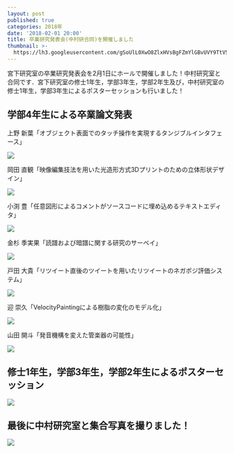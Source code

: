 ```yaml
---
layout: post
published: true
categories: 2018年
date: '2018-02-01 20:00'
title: 卒業研究発表会(中村研合同)を開催しました
thumbnail: >-
  https://lh3.googleusercontent.com/gSoUlL0XwO8ZlxHVsBgFZmYlGBvUVY9TtV5iaXVIXKxUWNo6GhJyq3nKfaFP90phWWlI0MjaQNEjxB0Fi9VAd7Bw26T8AQ3cvEH__6sULcza3Ho5ZbIpU6N7LLQ1hLzWU79IlDMWt870FZzTOeAV8gmribPJAiIPR9WFv8mpmm787ieKIP_u82_tZgsLY8XiXfZvq0kMk1s4pqdb7Tyi8_eG1q2IbVAYEN-QpKXbIv25y-4DdBm62ly2B-Eu7cjbwSkAArNpj6qFdIdgz0SJW2C0J1vcSFh5-7koSNVIrT65WbshRETpK3OqJ2jEZjZLfUbNcFlIP-q6p-tpVyWIuLUFKLkITWVBlV3VBl8NeH6ZDd0SEmEqHQ2zyZ1yN3fB8yZA6hrwkgukc-J2vt5ovURDMvyJk3gv2mJk0ihJL2aRGwITKtTh2y4OxmRYZWgOyLWKWU9LfVA04tui7_qchNcBrFi1epL9YLtioENaSwsXHEYyiNXKZZ-EmpYh_NgmwecNIuv6c6EZh4DBL7zK9pYacaSHzctHljgwfsO1o0ERN4CC75DAkXxG8J84UwP8cuO_y8bXPPI8R8qy9OZUsL6sQ8c3w7iUupBeK5CEPTJEiu7CKRUp4lpQgB_yOTVyjA43pnZtCDXMWX7JqDdb_DIgH8B5GkNhZw=w3324-h1868-no
---
```

宮下研究室の卒業研究発表会を2月1日にホールで開催しました！中村研究室と合同です．宮下研究室の修士1年生，学部3年生，学部2年生及び，中村研究室の修士1年生，学部3年生によるポスターセッションも行いました！

## 学部4年生による卒業論文発表

上野 新葉「オブジェクト表面でのタッチ操作を実現するタンジブルインタフェース」

![](https://lh3.googleusercontent.com/UxCOuzw2HQb0hLK43wmt9eLH2Z_HWASCc17aJ-WZoxwB46_cywyPmcRS0i4r2BkipJn5kHBACFuzDxGsb-n7k0eVpm06BI67xqJaKqAJz3PuGo41q1nDezueGBR0xBF7yYts_3twfZULcFgx_0l0qiaNNoZxKKzhQJod78CkgJPdlGz7hdCteNAlWiVdetdRN42y4W6leuNZfncpGNfYx-9C2zZSNWbPBgtcoCxHLoy6cUFQpLlw-SjXEQPNZnOhSDqqEMR-CooX5C6OL8_yqymr3b5QmT0R7VYllIjPHYqEfIls91dppyi94nP0f7pKvR_R3ptSu_ZdW4zv6PxfnCdumPNQBvfP8FryEYXA80H-xAuaAQ_rEsFk2qR8S00lkOhbdnaCtywldwiQI_EkufQ_ilDWwzWFAWZy9RFwNNQK-lk4yYWoiZ0-qBjEwN9yTVwI4YFpy0w5mDM3cqfZGww1b7GwqSBAZ6nGJefm5keLAyC-HDZmUwgZZUL-RGI4H6UCX5h6I8jf7vkyiJp1bnESXvb5SY6znULEwgBjbdPClE5_GV2z-6-Yvfp96zGCs9XtZ27iS-57HGfMooP5i7zI2wLPopUiGyGYxTKKbL3-BdtX64RpJGXNifwwr3XnBLHQDU1563GFIOMgeXhj_3EUQF3Neh1diA=w3324-h1868-no)

岡田 直観「映像編集技法を用いた光造形方式3Dプリントのための立体形状デザイン」

![](https://lh3.googleusercontent.com/WR3khycM-kZEbRkGLWj8J3fAJBJu_CssIbgivTYN4VGYVDTDzHA93mznTeS535a5yPIG7zjbAvIRxo6O2_MavftgtfLpqEeGdiQImN5_pbtKYk4gTOxAf3MC1VTl-Q3mE_Kc6mLxDzD7Pm1Y_WDX1mw2ybV6RlIIDyNRy09uh6k2gdGgjEK49YXzSdZWMVTbOPbMkmdT_ni10iddIa2e6Rvwkwxh4aAXlqisqAg_4qEZvV60WiQ3mWr86pvxBoKkbyrfZ851z58fgX2SMu7X615w4HW3GnPPgQk-hsGWQHVe2lcxSQp87gQU-HH0lKeV-fH-e9MJuf5u2ytVpR7Jig5S2Cv8z7UZ0Ak8tuJspuKKHZM_GmeAuMY3-4QVZ6RJ3hrN4LH36XEQNB1OBVSdaLJqjQXF4Sy_YwvyOPqT3Izhedj5uBE-TV2VIYS_R5uVoSKNZn45R_GDJGQR4r-3MzvMxgQP1fzQ5V3_TO4dT2UIl7szsjRPBfpKrH_rD1JJnbyFfm2iQ81PLFysk2G-Sc7FI9w8XlaxYqIQwHVAIo16jt_SmDvmGqXV2TxzLAIMnxCSPRokBnIXu7cqSQG5_8G3o0c5POO-8gI3qgf1zD0XafaraKCTaY39wom2vH9W9TQ8Y_lbYUH-PVMz3RgfZ3tk1YJBLkG4Gg=w3324-h1868-no)

小渕 豊「任意図形によるコメントがソースコードに埋め込めるテキストエディタ」

![](https://lh3.googleusercontent.com/TTH5o7jtjp5U_gp2p-8TEGkBw9QdtnuIEd-qe1THCDXTBSNzUP8kEA-qgwsvxKxHiXMJhaimX-iYh9oJ6trqpclKm-8CI7UehdNFqgsUROuhoa7lGI85U3ZyiYwxlUaGd0vkTBUDOR4ZXQTioSsTa71kum2AoRIwTCZ5ssmQr3l5cRBhq6U4bPxgMNJ0K-3wSdLIZNOj444asxCUWTbUvotx0TsaJWruzQGFfpiPXwotAke7jv8BEYQmrTgoN8qOh9bdHJFhh9Kr_q7D4tGy7yRu43KLdX2atsMgqGBbovSRyqqscgF25FQQdfWuDK-KeJsyAiNy10d2tLsOhS7rmnCmDqAs3UjE2NeXfjBA8c9-IUdBr3gn6JoG5a5SoZQ9z8pVoknk453FukYvqoRc88BhjuPzfNlrHJQkB6Es-uSUgFTsok9998lYkIU-yGvRlazvUFR56puna8t8F9q8X0XcPlQJvzjdW1BiAL9yYPo7zalwJZ8-CgEaC0iW2aeigAWlNFDDGx6Gd_WzuOe7tuvzr9Eivi2kuHs6ILONNabiASPAQzeOzu6Dc8hHJQhxLQ-0SSdWXuoX7u5Pc7Ll2fv_czhdO2xABphLQLH_fY1aPdIyQHWJg_48gFtq6g5HEK7nPI-ZvTKRUJC__eWVC5gdeqRoZNx2vA=w3324-h1868-no)

金杉 季実果「読譜および暗譜に関する研究のサーベイ」

![](https://lh3.googleusercontent.com/SzRdkw29LBfs9YlLzxnWr5AaeoEWEtt_JgilQE6-r4EhO-qCGIhRsCQvqI-4eLxOPEE-NTXy6as-rUsecvY5wfYmLlIoVuhNY1YR8YQ21X9JDa267EdYSO1lDPvZVU9B223OBOgItHBZU6qwwzNjwMKQX8aL9b9TcflES8MH2BGytL3EzvWFA4OEhjo7hT7puEY8EghRg7RbXAIdA8sDqEIWUCWPAfd65EnSR3auOIWBaKeeO-UglLj6KBQOlT0CRMHnKtIb2KuYP29yuMfZ6j52HtRLfLsUmaVKcf3-Cmr4ZJjeIXLylHzdIbTQXRchXv6ufpKrW2lMTTaYByNZAX8NB--ecdpma97iQuttCpY0U_eKGBEvLV6zWxJrO62Byb4OLPLrLcEefbKSl5qveLXjmqM3hLx9Gg_o7Q5Q5IcdQdufg1RoopGdFAIe4M9_lS0FLoEjLK2I_g5JsZSDWByMj7yIoGn1vxTo1AfEw-G9YsaUcaR6up1YoYdL7XQ6orm825T9bFTP_bE-F6wBrgYSP_o1lmc2UsdUSC9qDtRqWJW9clmOHdLpqBVbDCdI5G-FIJ-K4C37GtzhACWOmXBClD8rvrI6xNgtKYlw7nQn6L7V3hw7cADt2dF6AkV8Ek5nqfD6i7j5pwrIDftKJfjKcFbM0xuG-w=w3324-h1868-no)

戸田 大貴「リツイート直後のツイートを用いたリツイートのネガポジ評価システム」

![](https://lh3.googleusercontent.com/adFtY-fjpBbi4xOhn__mjMw90Fk8MyeWOkX32ucCCf0scI8pUHNFOxraORDVwnXLv6nbrtBm9w9FLuu0_u3sxReeUWRITmc4rv_UwZTl3NRU8WEZvplSjIaNpTnzofXLZhFMX1pnlMx9gpc-jnue0hxBpHehTwGVOwOSluhWlfF8fKChQVu5eO42AHdLWPRFhPPFGQ_FUnA3gkH5T_c4SCYMOx0lxGZtAftPWFib23ibAKbbYDizqHILaW09wz4NHlrT7DlmrxbDTY1vpk-TvZ0LR5HO76Y45md6tnrI6x9uLM2715dYjusMyOhVFqmID-Co3TH0Vl0bSMxR9kx-BhdlxkJpxSC5XAH0SItciEbeb3CaZD8SlIPwqhWcWIsP8SIzLDNYmhMAwj2-2Xn6iZV9WPr_nGb5Y5RQlI8xKiarSTIlMTvGDdVkhY4Qjd7A6BE0UnVgxXeUncxdOPsFo0MHBi1eGacthr8yzmLoHs2wR4LhpHMkcpJCmD5ViZywI2kCXVYQ40_leFC5lwF2J812iFsQYSjgDU4vSc44030vfZUdy9GjW9LZccnJtjCh2w1xzsR7Ljydoq0Kzmox-y56gHxWZF62Z1LooP3PfGutogwFmrlA_aAqbx_b5G82D9FbOHrL5fFWXtbenstvH4y6v1HGaJbEGA=w3324-h1868-no)

迎 崇久「VelocityPaintingによる樹脂の変化のモデル化」

![](https://lh3.googleusercontent.com/K3QFpjhm8NsUgLflpeUQxifh230Xooc2PIzyDWedFMbpqRQ_XncnHcgNZcBK7ddhDYoUU9dkM4Z5AxyBBsWTbs4eSbH73cWDbdVt-SYTK9zNVE7QBr7Sqkv7aUUpQEtehk6N570HP1CY3P-tUua8Q3XLMNtJX7LedsF6utCgN68FFU_arq0esQ9vrfUdmwE-8HnvylG0bT_ieRxMBDnk71sa0wuxKf3veUvjk7NvUrLnKbMJv9cavVAODg0KLFva_Lp7FFnfbZUnDI8YGPgIP9r7HmtXm_e5yj-JienjMpr225-oGmXYq5X4PpB-zCwoqRgy7U8b4sMFljSqcFA18dpQiX0K6-MFWTv9vsZpevr21u2I_KhOWMgnY6pLkni4CJdiE2mNP7oBJ7oKd-3y-6KiCl6XjhgRT0A4coQ2C1YXUWB3X4C6XhvyP9diCjArvx1_4zr3Ne3UPfacVBbZC0-V8SDAVri7z0EXDIE2dgkMWVd3WOCGnIVHjT-PuUl4jI3hRTDv-xzvdFuhKJtXKlTrpUm4gZoNWTlwBtd2mEfGf7gHE4q0GfnieskrpfnhViYW0L6NOgiQO4206ewy0n3wXXWsiq8uSzp8T5BbDspA04-i5HyGK9ZcP16J5CRH-E6BXOhFB4Ezui0oU1uwvGI2HCrbRc4Acw=w3324-h1868-no)

山田 開斗「発音機構を変えた管楽器の可能性」

![](https://lh3.googleusercontent.com/wJhbFdKwuyXptVVEqN7SnSAwuDtcRZKT51gdWmF3YGN-dgDmdXrZr2A7kB05S8wIhUKU5EUlUVnfKLIJVpybuGN_12tYflPbTu5fg6cYJTqWAmBy3RGAcySLPbw2KdpQUFlsgqzwUzo85e-mjzB1eeNKH1l3KczEpMW0BnqFmtuobn4bHwm8QdIR5-G72p0QTNNAXcYXSDC42cwv3BZaLHPkNGP-RsW5Td3xVqXAPn_qMndai2lOetRqFRpM9S0vLWfN-zjJaH0XD7-AhzXUlQ1PfxlZMIadYriBzHOE7E9_XM-nrxOlDGblGeSY4iGzBDe5LqKCiA6W_McRIqnChOn3-CpbrUbk1KAACUBr6dD_UQYWRX48_HvKhQ0NMXARuaJWgWL0JT-CyNQh6baTnfOSadLbLnKuBVacVSkh2OKu51WXL2p7kYC2z80Q0GE5AbNVE0pmDpstkgij1tattpdvk-W46Wc4lmQrmS6YipWQZs40h77Dx3w1fhO4v691WMIngLAGsPsTBzNBZ7S8FMh-RqCVmyLzdot790lMhMLJvaXlswQMkVTo0x6WNcAFHxQOBk2THj1CFyN_LVj_4UukHJPW9keJMa_aB66-J_U1hgLd5O9NVBaVwHg9H5evR7Xajd1rsu1xVf3mlDwcgb6COPDel00qeQ=w3324-h1868-no)

## 修士1年生，学部3年生，学部2年生によるポスターセッション

![](https://lh3.googleusercontent.com/Mz4esMm-ONDoHpQTde6JoVCFBJ8b7RQhJPwMXFF1TsHDjwjND6DszUSKLnVsVAIOyNCVF7jf8zr-6U45OzBy6TcZNjC-9D0n-8IJe4QavsZeIGG_9Snh9mCrMqTTmnMddPl72YBNAeQovZFcCjOKl3eqQHz8y1re-mC55at9LvCfG_KBaYIkTlBYZE5mcYRc4hhTa2mKYQOG8AY4PcFonDlMMmVYG7sg5PIxt0ygWEZTxV-uZ_bSKDiHbxbXxwS_nCd-QmyMHpTTh2BuuxzHvCexIF9o_C7lB53GYOacI86JlF5rkHvMjg8tgQiVF8uYYlYESsF9pXXukqZXuR9H2Bl9koEwngmL8DwErJ8NAJOtanblx-jm_Y3mEm3Uf26DD9mmnsgCg8HGUhV2KQzwAs2zjxos4BzgwCiS_pcQwbcDTZukhiSG3cb7ym3CU89rpXW6BrzPCDIC7k1vTkYvmo0TTDk07ahK66sAcfQy5lwsqqQFX4IGglxsqBu_mIPj1qUI_UgrpcO89OTYqtTMYsVJDIsUU-4Uh527Aizt_tSW0qt6dfbOQ413QJ5P8phlmFWatI9WY2tM5Wh6huu7iWuJQQyZHNJsHUhnW6iy3rMGTZvPkT4ZwsPBrWYxtbmw0hdPo5vHMPQcPmiu2ZbZjG-CXkGuGm4zqw=w3324-h1868-no)

## 最後に中村研究室と集合写真を撮りました！

![](https://lh3.googleusercontent.com/gSoUlL0XwO8ZlxHVsBgFZmYlGBvUVY9TtV5iaXVIXKxUWNo6GhJyq3nKfaFP90phWWlI0MjaQNEjxB0Fi9VAd7Bw26T8AQ3cvEH__6sULcza3Ho5ZbIpU6N7LLQ1hLzWU79IlDMWt870FZzTOeAV8gmribPJAiIPR9WFv8mpmm787ieKIP_u82_tZgsLY8XiXfZvq0kMk1s4pqdb7Tyi8_eG1q2IbVAYEN-QpKXbIv25y-4DdBm62ly2B-Eu7cjbwSkAArNpj6qFdIdgz0SJW2C0J1vcSFh5-7koSNVIrT65WbshRETpK3OqJ2jEZjZLfUbNcFlIP-q6p-tpVyWIuLUFKLkITWVBlV3VBl8NeH6ZDd0SEmEqHQ2zyZ1yN3fB8yZA6hrwkgukc-J2vt5ovURDMvyJk3gv2mJk0ihJL2aRGwITKtTh2y4OxmRYZWgOyLWKWU9LfVA04tui7_qchNcBrFi1epL9YLtioENaSwsXHEYyiNXKZZ-EmpYh_NgmwecNIuv6c6EZh4DBL7zK9pYacaSHzctHljgwfsO1o0ERN4CC75DAkXxG8J84UwP8cuO_y8bXPPI8R8qy9OZUsL6sQ8c3w7iUupBeK5CEPTJEiu7CKRUp4lpQgB_yOTVyjA43pnZtCDXMWX7JqDdb_DIgH8B5GkNhZw=w3324-h1868-no)
